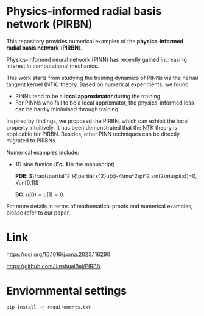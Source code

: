 # Physics-informed radial basis network (PIRBN)

This repository provides numerical examples of the **physics-informed radial basis network** (**PIRBN**).

Physics-informed neural network (PINN) has recently gained increasing interest in computational  mechanics.

This work starts from studying the training dynamics of PINNs via the nerual tangent kernel (NTK) theory. Based on numerical experiments, we found:

- PINNs tend to be a **local approximator** during the training
- For PINNs who fail to be a local apprixmator, the physics-informed loss can be hardly minimised through training

Inspired by findings, we proposed the PIRBN, which can exhibit the local property intuitively. It has been demonstrated that the NTK theory is applicable for PIRBN. Besides, other PINN techniques can be directly migrated to PIRBNs.

Numerical examples include:

 - 1D sine funtion (**Eq. 1** in the manuscript)

      **PDE**: $\frac{\partial^2 }{\partial x^2}u(x)-4\mu^2\pi^2 sin(2\mu\pi(x))=0, x\in[0,1]$

      **BC**:  $u(0)=u(1)=0.$

For more details in terms of mathematical proofs and numerical examples, please refer to our paper.

# Link

<https://doi.org/10.1016/j.cma.2023.116290>

<https://github.com/JinshuaiBai/PIRBN>

# Enviornmental settings

```
pip install -r requirements.txt
```
